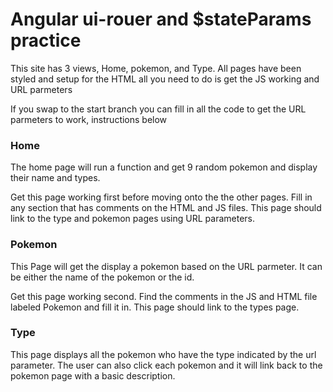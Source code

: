 # Angular ui-rouer and $stateParams practice

This site has 3 views, Home, pokemon, and Type. All pages have been styled and setup for the HTML all you need to do is get the JS working and URL parmeters

If you swap to the start branch you can fill in all the code to get the URL parmeters to work, instructions below

### Home
The home page will run a function and get 9 random pokemon and display their name and types.

Get this page working first before moving onto the the other pages. Fill in any section that has comments on the HTML and JS files. This page should link to the type and pokemon pages using URL parameters.

### Pokemon
This Page will get the display a pokemon based on the URL parmeter. It can be either the name of the pokemon or the id.

Get this page working second. Find the comments in the JS and HTML file labeled Pokemon and fill it in. This page should link to the types page.

### Type
This page displays all the pokemon who have the type indicated by the url parameter. The user can also click each pokemon and it will link back to the pokemon page with a basic description.
